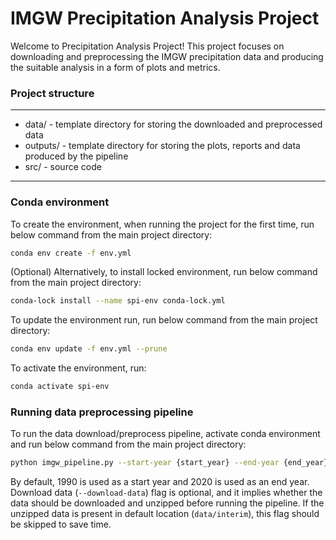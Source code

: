 # IMGW Precipitation Analysis Project

Welcome to Precipitation Analysis Project! This project focuses on downloading and preprocessing the IMGW precipitation data and producing the suitable analysis in a form of plots and metrics.

### Project structure
------------------------
* data/ - template directory for storing the downloaded and preprocessed data
* outputs/ - template directory for storing the plots, reports and data produced by the pipeline
* src/ - source code
 -----------------------

### Conda environment
To create the environment, when running the project for the first time, run below command from the main project directory:
```sh
conda env create -f env.yml
```
(Optional) Alternatively, to install locked environment, run below command from the main project directory:
```sh
conda-lock install --name spi-env conda-lock.yml
```
To update the environment run, run below command from the main project directory:
```sh
conda env update -f env.yml --prune
```
To activate the environment, run:
```sh
conda activate spi-env
```

### Running data preprocessing pipeline
To run the data download/preprocess pipeline, activate conda environment and run below command from the main project directory:
```sh
python imgw_pipeline.py --start-year {start_year} --end-year {end_year} [--download-data]
```
By default, 1990 is used as a start year and 2020 is used as an end year. Download data (`--download-data`) flag is
optional, and it implies whether the data should be downloaded and unzipped before running the pipeline. If the unzipped
data is present in default location (`data/interim`), this flag should be skipped to save time.



   
   
   

